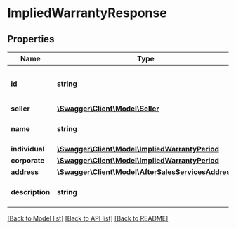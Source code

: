 # ImpliedWarrantyResponse

## Properties
Name | Type | Description | Notes
------------ | ------------- | ------------- | -------------
**id** | **string** | The ID of the implied warranty definition. | [optional] 
**seller** | [**\Swagger\Client\Model\Seller**](Seller.md) |  | [optional] 
**name** | **string** | Implied warranty name. | [optional] 
**individual** | [**\Swagger\Client\Model\ImpliedWarrantyPeriod**](ImpliedWarrantyPeriod.md) |  | [optional] 
**corporate** | [**\Swagger\Client\Model\ImpliedWarrantyPeriod**](ImpliedWarrantyPeriod.md) |  | [optional] 
**address** | [**\Swagger\Client\Model\AfterSalesServicesAddress**](AfterSalesServicesAddress.md) |  | [optional] 
**description** | **string** | Implied warranty description. | [optional] 

[[Back to Model list]](../../README.md#documentation-for-models) [[Back to API list]](../../README.md#documentation-for-api-endpoints) [[Back to README]](../../README.md)

